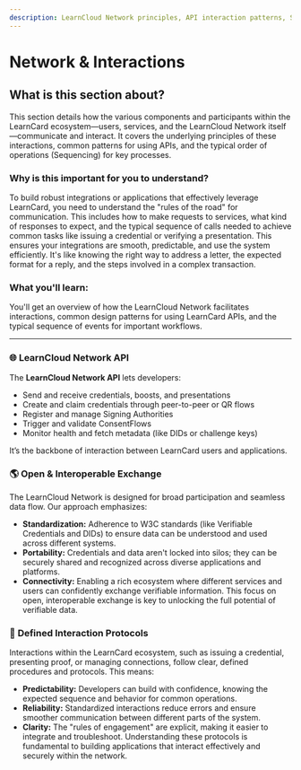 ```yaml
---
description: LearnCloud Network principles, API interaction patterns, Sequencing
---
```


# Network & Interactions

## **What is this section about?**&#x20;

This section details how the various components and participants within the LearnCard ecosystem—users, services, and the LearnCloud Network itself—communicate and interact. It covers the underlying principles of these interactions, common patterns for using APIs, and the typical order of operations (Sequencing) for key processes.

### **Why is this important for you to understand?**&#x20;

To build robust integrations or applications that effectively leverage LearnCard, you need to understand the "rules of the road" for communication. This includes how to make requests to services, what kind of responses to expect, and the typical sequence of calls needed to achieve common tasks like issuing a credential or verifying a presentation. This ensures your integrations are smooth, predictable, and use the system efficiently. It's like knowing the right way to address a letter, the expected format for a reply, and the steps involved in a complex transaction.

### **What you'll learn:**&#x20;

You'll get an overview of how the LearnCloud Network facilitates interactions, common design patterns for using LearnCard APIs, and the typical sequence of events for important workflows.

***

### 🌐 LearnCloud Network API

The **LearnCloud Network API** lets developers:

* Send and receive credentials, boosts, and presentations
* Create and claim credentials through peer-to-peer or QR flows
* Register and manage Signing Authorities
* Trigger and validate ConsentFlows
* Monitor health and fetch metadata (like DIDs or challenge keys)

It’s the backbone of interaction between LearnCard users and applications.

### 🌎 **Open & Interoperable Exchange**

The LearnCloud Network is designed for broad participation and seamless data flow. Our approach emphasizes:

* **Standardization:** Adherence to W3C standards (like Verifiable Credentials and DIDs) to ensure data can be understood and used across different systems.
* **Portability:** Credentials and data aren't locked into silos; they can be securely shared and recognized across diverse applications and platforms.
* **Connectivity:** Enabling a rich ecosystem where different services and users can confidently exchange verifiable information. This focus on open, interoperable exchange is key to unlocking the full potential of verifiable data.

### 🔄 **Defined Interaction Protocols**

Interactions within the LearnCard ecosystem, such as issuing a credential, presenting proof, or managing connections, follow clear, defined procedures and protocols. This means:

* **Predictability:** Developers can build with confidence, knowing the expected sequence and behavior for common operations.
* **Reliability:** Standardized interactions reduce errors and ensure smoother communication between different parts of the system.
* **Clarity:** The "rules of engagement" are explicit, making it easier to integrate and troubleshoot. Understanding these protocols is fundamental to building applications that interact effectively and securely within the network.
